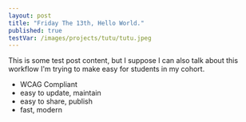 ```yaml
---
layout: post
title: "Friday The 13th, Hello World."
published: true
testVar: /images/projects/tutu/tutu.jpeg
---
```



This is some test post content, but I suppose I can also talk about this workflow I'm trying to make easy for students in my cohort.

* WCAG Compliant
* easy to update, maintain
* easy to share, publish
* fast, modern
